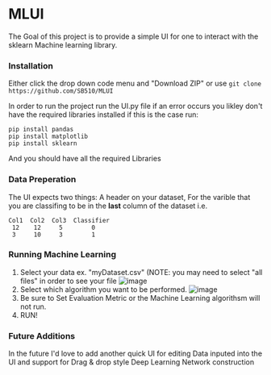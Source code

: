 # MLUI
The Goal of this project is to provide a simple UI for one to interact with the sklearn Machine learning library. 

### Installation
Either click the drop down code menu and "Download ZIP" or use 
```git clone https://github.com/SB510/MLUI```

In order to run the project run the UI.py file if an error occurs you likley don't have the required libraries installed if this is the case run:
```
pip install pandas
pip install matplotlib
pip install sklearn
```
And you should have all the required Libraries

### Data Preperation
The UI expects two things: A header on your dataset, For the varible that you are classifing to be in the **last** column of the dataset i.e.
```
Col1  Col2  Col3  Classifier
 12    12     5        0
 3     10     3        1
```

### Running Machine Learning
1. Select your data ex. "myDataset.csv" (NOTE: you may need to select "all files" in order to see your file
![image](https://github.com/SB510/MLUI/assets/78392801/b164d7a1-8636-4ef4-940b-3d418f5a5dc9)
2. Select which algorithm you want to be performed.
![image](https://github.com/SB510/MLUI/assets/78392801/d8ae5402-4a44-4ba3-b25f-3a88f3ace734)
3. Be sure to Set Evaluation Metric or the Machine Learning algorithsm will not run.
4. RUN!
### Future Additions
  In the future I'd love to add another quick UI for editing Data inputed into the UI and support for Drag & drop style Deep Learning Network construction
  
